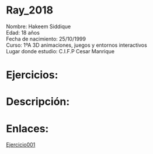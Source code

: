 # Ray_2018

Nombre: Hakeem Siddique  
Edad: 18 años  
Fecha de nacimiento: 25/10/1999  
Curso: 1ºA 3D animaciones, juegos y entornos interactivos  
Lugar donde estudio: C.I.F.P Cesar Manrique

Ejercicios:
==========

 Descripción:
 ===========
 
 Enlaces:
 =======
[Ejercicio001](https://github.com/HoopStar18/Ray_2018/blob/master/Ejercicio001.md)
